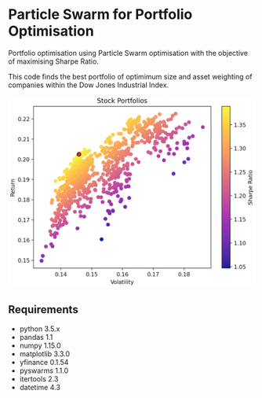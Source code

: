 # Particle Swarm for Portfolio Optimisation

Portfolio optimisation using Particle Swarm optimisation with the objective of maximising Sharpe Ratio.

This code finds the best portfolio of optimimum size and asset weighting of companies within the Dow Jones Industrial Index.

![Test Image 1](Portfolio_optimisation_plot.png)

## Requirements
* python 3.5.x
* pandas 1.1
* numpy 1.15.0
* matplotlib 3.3.0
* yfinance 0.1.54
* pyswarms 1.1.0
* itertools 2.3
* datetime 4.3
